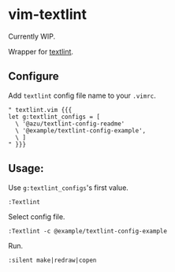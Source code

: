 vim-textlint
============

Currently WIP.

Wrapper for [textlint](https://textlint.github.io/).

Configure
---------

Add `textlint` config file name to your `.vimrc`.
```viml
" textlint.vim {{{
let g:textlint_configs = [
  \ '@azu/textlint-config-readme'
  \ '@example/textlint-config-example',
  \ ]
" }}}
```

Usage:
------

Use `g:textlint_configs`'s first value.
```viml
:Textlint
```

Select config file.
```viml
:Textlint -c @example/textlint-config-example
```

Run.
```viml
:silent make|redraw|copen
```
